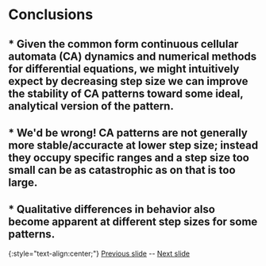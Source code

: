 # Conclusions

## * Given the common form continuous cellular automata (CA) dynamics and numerical methods for differential equations, we might intuitively expect by decreasing step size we can improve the stability of CA patterns toward some ideal, analytical version of the pattern.

## * We'd be wrong! CA patterns are not generally more stable/accuracte at lower step size; instead they occupy specific ranges and a step size too small can be as catastrophic as on that is too large.

## * Qualitative differences in behavior also become apparent at different step sizes for some patterns. 

{:style="text-align:center;"}
[Previous slide](https://rivesunder.github.io/yuca/ss_slide_000.md) -- [Next slide](https://rivesunder.github.io/yuca/ss_slide_002)
